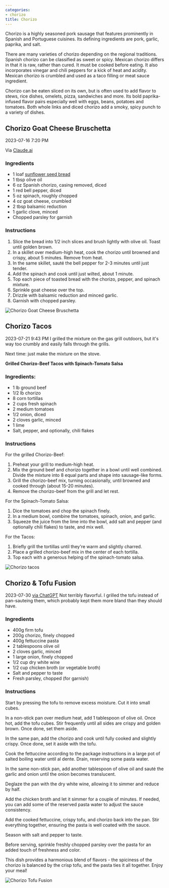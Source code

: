 ```yaml
---
categories:
- chorizo
title: Chorizo
---
```


Chorizo is a highly seasoned pork sausage that features prominently in Spanish and Portuguese cuisines. Its defining ingredients are pork, garlic, paprika, and salt.

There are many varieties of chorizo depending on the regional traditions. Spanish chorizo can be classified as sweet or spicy.  Mexican chorizo differs in that it is raw, rather than cured. It must be cooked before eating. It also incorporates vinegar and chili peppers for a kick of heat and acidity. Mexican chorizo is crumbled and used as a taco filling or meat sauce ingredient.

Chorizo can be eaten sliced on its own, but is often used to add flavor to stews, rice dishes, omelets, pizza, sandwiches and more. Its bold paprika-infused flavor pairs especially well with eggs, beans, potatoes and tomatoes. Both whole links and diced chorizo add a smoky, spicy punch to a variety of dishes.

## Chorizo Goat Cheese Bruschetta
2023-07-16 7:20 PM

Via [Claude.ai](https://claude.ai/chat/0c465571-aeee-4302-a595-4548cc249160)

### Ingredients

- 1 loaf [sunflower seed bread](Lekue%20Silicone%20Bread%20Maker.md#sunflower-seed-bread)
- 1 tbsp olive oil
- 6 oz Spanish chorizo, casing removed, diced  
- 1 red bell pepper, diced
- 5 oz spinach, roughly chopped
- 4 oz goat cheese, crumbled
- 2 tbsp balsamic reduction 
- 1 garlic clove, minced
- Chopped parsley for garnish

### Instructions

1. Slice the bread into 1/2 inch slices and brush lightly with olive oil. Toast until golden brown.
2. In a skillet over medium-high heat, cook the chorizo until browned and crispy, about 5 minutes. Remove from heat. 
3. In the same skillet, sauté the bell pepper for 2-3 minutes until just tender. 
4. Add the spinach and cook until just wilted, about 1 minute.
5. Top each piece of toasted bread with the chorizo, pepper, and spinach mixture. 
6. Sprinkle goat cheese over the top.  
7. Drizzle with balsamic reduction and minced garlic. 
8. Garnish with chopped parsley.

![Chorizo Goat Cheese Bruschetta](https://onedrive.live.com/embed?resid=8BC6084B92FFA451%21683965&authkey=%21AAGNSmfhCTW9FL8&width=660&height=999999?no.jpg)

## Chorizo Tacos

2023-07-21 9:43 PM
I grilled the mixture on the gas grill outdoors, but it's way too crumbly and easily falls through the grills.

Next time: just make the mixture on the stove.

**Grilled Chorizo-Beef Tacos with Spinach-Tomato Salsa**

### Ingredients:

- 1 lb ground beef
- 1/2 lb chorizo
- 8 corn tortillas
- 2 cups fresh spinach
- 2 medium tomatoes
- 1/2 onion, diced
- 2 cloves garlic, minced
- 1 lime
- Salt, pepper, and optionally, chili flakes

### Instructions
For the grilled Chorizo-Beef:

1. Preheat your grill to medium-high heat.
2. Mix the ground beef and chorizo together in a bowl until well combined. Divide the mixture into 8 equal parts and shape into sausage-like forms.
3. Grill the chorizo-beef mix, turning occasionally, until browned and cooked through (about 15-20 minutes).
4. Remove the chorizo-beef from the grill and let rest.

For the Spinach-Tomato Salsa:

1. Dice the tomatoes and chop the spinach finely.
2. In a medium bowl, combine the tomatoes, spinach, onion, and garlic.
3. Squeeze the juice from the lime into the bowl, add salt and pepper (and optionally chili flakes) to taste, and mix well.

For the Tacos:

1. Briefly grill the tortillas until they're warm and slightly charred.
2. Place a grilled chorizo-beef mix in the center of each tortilla.
3. Top each with a generous helping of the spinach-tomato salsa.

![Chorizo tacos](https://onedrive.live.com/embed?resid=8BC6084B92FFA451%21684020&authkey=%21AFj0AUqLU328N9Q&width=660&height=999999?no.jpg)

## Chorizo \& Tofu Fusion

2023-07-30 [via ChatGPT](https://chat.openai.com/c/12840114-156a-40a2-acb9-82fa9f7c0258)
Not terribly flavorful.  I grilled the tofu instead of pan-sauteing them, which probably kept them more bland than they should have.

### Ingredients

- 400g firm tofu
- 200g chorizo, finely chopped
- 400g fettuccine pasta
- 2 tablespoons olive oil
- 2 cloves garlic, minced
- 1 large onion, finely chopped
- 1/2 cup dry white wine
- 1/2 cup chicken broth (or vegetable broth)
- Salt and pepper to taste
- Fresh parsley, chopped (for garnish)

### Instructions

Start by pressing the tofu to remove excess moisture. Cut it into small cubes.

In a non-stick pan over medium heat, add 1 tablespoon of olive oil. Once hot, add the tofu cubes. Stir frequently until all sides are crispy and golden brown. Once done, set them aside.

In the same pan, add the chorizo and cook until fully cooked and slightly crispy. Once done, set it aside with the tofu.

Cook the fettuccine according to the package instructions in a large pot of salted boiling water until al dente. Drain, reserving some pasta water.

In the same non-stick pan, add another tablespoon of olive oil and sauté the garlic and onion until the onion becomes translucent.

Deglaze the pan with the dry white wine, allowing it to simmer and reduce by half.

Add the chicken broth and let it simmer for a couple of minutes. If needed, you can add some of the reserved pasta water to adjust the sauce consistency.

Add the cooked fettuccine, crispy tofu, and chorizo back into the pan. Stir everything together, ensuring the pasta is well coated with the sauce.

Season with salt and pepper to taste.

Before serving, sprinkle freshly chopped parsley over the pasta for an added touch of freshness and color.

This dish provides a harmonious blend of flavors - the spiciness of the chorizo is balanced by the crisp tofu, and the pasta ties it all together. Enjoy your meal!

![Chorizo Tofu Fusion](https://onedrive.live.com/embed?resid=8BC6084B92FFA451%21684351&authkey=%21AMzVLwqoA2v8SFU&width=999999&height=660?no.jpg)